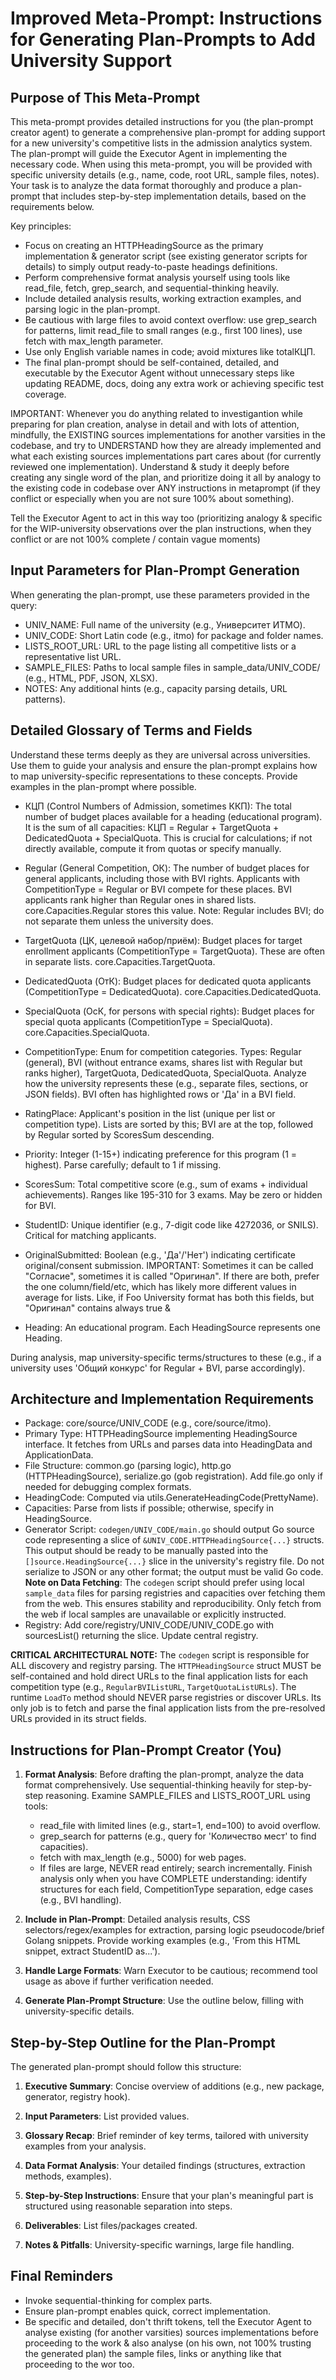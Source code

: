 # Improved Meta-Prompt: Instructions for Generating Plan-Prompts to Add University Support

## Purpose of This Meta-Prompt
This meta-prompt provides detailed instructions for you (the plan-prompt creator agent) to generate a comprehensive plan-prompt for adding support for a new university's competitive lists in the admission analytics system. The plan-prompt will guide the Executor Agent in implementing the necessary code. When using this meta-prompt, you will be provided with specific university details (e.g., name, code, root URL, sample files, notes). Your task is to analyze the data format thoroughly and produce a plan-prompt that includes step-by-step implementation details, based on the requirements below.

Key principles:
- Focus on creating an HTTPHeadingSource as the primary implementation & generator script (see existing generator scripts for details) to simply output ready-to-paste headings definitions.
- Perform comprehensive format analysis yourself using tools like read_file, fetch, grep_search, and sequential-thinking heavily.
- Include detailed analysis results, working extraction examples, and parsing logic in the plan-prompt.
- Be cautious with large files to avoid context overflow: use grep_search for patterns, limit read_file to small ranges (e.g., first 100 lines), use fetch with max_length parameter.
- Use only English variable names in code; avoid mixtures like totalКЦП.
- The final plan-prompt should be self-contained, detailed, and executable by the Executor Agent without unnecessary steps like updating README, docs, doing any extra work or achieving specific test coverage.

<ImportantNote>
IMPORTANT: Whenever you do anything related to investigantion while preparing for plan creation, analyse in detail and with lots of attention, mindfully,
the EXISTING sources implementations for another varsities in the codebase, and try to UNDERSTAND how they are already implemented and what each existing sources
implementations part cares about (for currently reviewed one implementation). Understand & study it deeply before creating any single word of the plan, and prioritize
doing it all by analogy to the existing code in codebase over ANY instructions in metaprompt (if they conflict or especially when you are not sure 100% about something).

Tell the Executor Agent to act in this way too (prioritizing analogy & specific for the WIP-university observations over the plan instructions, when they conflict or are not 100% complete / contain vague moments)
<ImportantNote>

## Input Parameters for Plan-Prompt Generation
When generating the plan-prompt, use these parameters provided in the query:
- UNIV_NAME: Full name of the university (e.g., Университет ИТМО).
- UNIV_CODE: Short Latin code (e.g., itmo) for package and folder names.
- LISTS_ROOT_URL: URL to the page listing all competitive lists or a representative list URL.
- SAMPLE_FILES: Paths to local sample files in sample_data/UNIV_CODE/ (e.g., HTML, PDF, JSON, XLSX).
- NOTES: Any additional hints (e.g., capacity parsing details, URL patterns).

## Detailed Glossary of Terms and Fields
Understand these terms deeply as they are universal across universities. Use them to guide your analysis and ensure the plan-prompt explains how to map university-specific representations to these concepts. Provide examples in the plan-prompt where possible.

- КЦП (Control Numbers of Admission, sometimes ККП): The total number of budget places available for a heading (educational program). It is the sum of all capacities: КЦП = Regular + TargetQuota + DedicatedQuota + SpecialQuota. This is crucial for calculations; if not directly available, compute it from quotas or specify manually.

- Regular (General Competition, ОК): The number of budget places for general applicants, including those with BVI rights. Applicants with CompetitionType = Regular or BVI compete for these places. BVI applicants rank higher than Regular ones in shared lists. core.Capacities.Regular stores this value. Note: Regular includes BVI; do not separate them unless the university does.

- TargetQuota (ЦК, целевой набор/приём): Budget places for target enrollment applicants (CompetitionType = TargetQuota). These are often in separate lists. core.Capacities.TargetQuota.

- DedicatedQuota (ОтК): Budget places for dedicated quota applicants (CompetitionType = DedicatedQuota). core.Capacities.DedicatedQuota.

- SpecialQuota (ОсК, for persons with special rights): Budget places for special quota applicants (CompetitionType = SpecialQuota). core.Capacities.SpecialQuota.

- CompetitionType: Enum for competition categories. Types: Regular (general), BVI (without entrance exams, shares list with Regular but ranks higher), TargetQuota, DedicatedQuota, SpecialQuota. Analyze how the university represents these (e.g., separate files, sections, or JSON fields). BVI often has highlighted rows or 'Да' in a BVI field.

- RatingPlace: Applicant's position in the list (unique per list or competition type). Lists are sorted by this; BVI are at the top, followed by Regular sorted by ScoresSum descending.

- Priority: Integer (1-15+) indicating preference for this program (1 = highest). Parse carefully; default to 1 if missing.

- ScoresSum: Total competitive score (e.g., sum of exams + individual achievements). Ranges like 195-310 for 3 exams. May be zero or hidden for BVI.

- StudentID: Unique identifier (e.g., 7-digit code like 4272036, or SNILS). Critical for matching applicants.

- OriginalSubmitted: Boolean (e.g., 'Да'/'Нет') indicating certificate original/consent submission. IMPORTANT: Sometimes it can be called "Согласие", sometimes it is called "Оригинал". If there are both, prefer the one column/field/etc, which has likely more different values in average for lists. Like, if Foo University format
has both this fields, but "Оригинал" contains always true & 

- Heading: An educational program. Each HeadingSource represents one Heading.

During analysis, map university-specific terms/structures to these (e.g., if a university uses 'Общий конкурс' for Regular + BVI, parse accordingly).

## Architecture and Implementation Requirements
- Package: core/source/UNIV_CODE (e.g., core/source/itmo).
- Primary Type: HTTPHeadingSource implementing HeadingSource interface. It fetches from URLs and parses data into HeadingData and ApplicationData.
- File Structure: common.go (parsing logic), http.go (HTTPHeadingSource), serialize.go (gob registration). Add file.go only if needed for debugging complex formats.
- HeadingCode: Computed via utils.GenerateHeadingCode(PrettyName).
- Capacities: Parse from lists if possible; otherwise, specify in HeadingSource.
- Generator Script: `codegen/UNIV_CODE/main.go` should output Go source code representing a slice of `&UNIV_CODE.HTTPHeadingSource{...}` structs. This output should be ready to be manually pasted into the `[]source.HeadingSource{...}` slice in the university's registry file. Do not serialize to JSON or any other format; the output must be valid Go code.
**Note on Data Fetching**: The `codegen` script should prefer using local `sample_data` files for parsing registries and capacities over fetching them from the web. This ensures stability and reproducibility. Only fetch from the web if local samples are unavailable or explicitly instructed.
- Registry: Add core/registry/UNIV_CODE/UNIV_CODE.go with sourcesList() returning the slice. Update central registry.

**CRITICAL ARCHITECTURAL NOTE:** The `codegen` script is responsible for ALL discovery and registry parsing. The `HTTPHeadingSource` struct MUST be self-contained and hold direct URLs to the final application lists for each competition type (e.g., `RegularBVIListURL`, `TargetQuotaListURLs`). The runtime `LoadTo` method should NEVER parse registries or discover URLs. Its only job is to fetch and parse the final application lists from the pre-resolved URLs provided in its struct fields.

## Instructions for Plan-Prompt Creator (You)
1. **Format Analysis**: Before drafting the plan-prompt, analyze the data format comprehensively. Use sequential-thinking heavily for step-by-step reasoning. Examine SAMPLE_FILES and LISTS_ROOT_URL using tools:
   - read_file with limited lines (e.g., start=1, end=100) to avoid overflow.
   - grep_search for patterns (e.g., query for 'Количество мест' to find capacities).
   - fetch with max_length (e.g., 5000) for web pages.
   - If files are large, NEVER read entirely; search incrementally.
   Finish analysis only when you have COMPLETE understanding: identify structures for each field, CompetitionType separation, edge cases (e.g., BVI handling).

2. **Include in Plan-Prompt**: Detailed analysis results, CSS selectors/regex/examples for extraction, parsing logic pseudocode/brief Golang snippets. Provide working examples (e.g., 'From this HTML snippet, extract StudentID as...').

3. **Handle Large Formats**: Warn Executor to be cautious; recommend tool usage as above if further verification needed.

4. **Generate Plan-Prompt Structure**: Use the outline below, filling with university-specific details.

## Step-by-Step Outline for the Plan-Prompt
The generated plan-prompt should follow this structure:

1. **Executive Summary**: Concise overview of additions (e.g., new package, generator, registry hook).

2. **Input Parameters**: List provided values.

3. **Glossary Recap**: Brief reminder of key terms, tailored with university examples from your analysis.

4. **Data Format Analysis**: Your detailed findings (structures, extraction methods, examples).

5. **Step-by-Step Instructions**:
Ensure that your plan's meaningful part is structured using reasonable separation into steps.

6. **Deliverables**: List files/packages created.

7. **Notes & Pitfalls**: University-specific warnings, large file handling.

## Final Reminders
- Invoke sequential-thinking for complex parts.
- Ensure plan-prompt enables quick, correct implementation.
- Be specific and detailed, don't thrift tokens, tell the Executor Agent to analyse existing (for another varsities) sources implementations before proceeding to the work & also analyse (on his own, not 100% trusting the generated plan) the sample files, links or anything like that proceeding to the wor too.